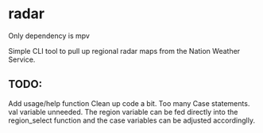 # radar
Only dependency is mpv

Simple CLI tool to pull up regional radar maps from the Nation Weather Service.

## TODO:
Add usage/help function
Clean up code a bit. Too many Case statements. val variable unneeded. The region variable can be fed directly into the region_select function and the case variables can be adjusted accordinglly.
